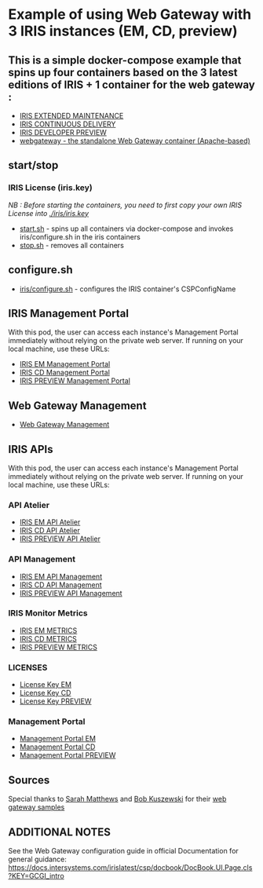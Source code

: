 # Example of using Web Gateway with 3 IRIS instances (EM, CD, preview)

## This is a simple docker-compose example that spins up four containers based on the 3 latest editions of IRIS + 1 container for the web gateway : 

* [IRIS EXTENDED MAINTENANCE](./docker-compose.yml)
* [IRIS CONTINUOUS DELIVERY](./docker-compose.yml)
* [IRIS DEVELOPER PREVIEW](./docker-compose.yml)
* [webgateway - the standalone Web Gateway container (Apache-based)](./docker-compose.yml)

## start/stop

### IRIS License (iris.key)

*NB : Before starting the containers, you need to first copy your own IRIS License into [./iris/iris.key](./iris/iris-x64.key)*

* [start.sh](./start.sh) - spins up all containers via docker-compose and 
    invokes iris/configure.sh in the iris containers
* [stop.sh](./stop.sh) - removes all containers

## configure.sh
* [iris/configure.sh](./iris/configure.sh) - configures the IRIS container's CSPConfigName

## IRIS Management Portal

With this pod, the user can access each instance's Management Portal immediately without relying on the private web server. If running on your local machine, use these URLs:
* [IRIS EM Management Portal](http://localhost:58880/irishealth-latest-em/csp/sys/UtilHome.csp)
* [IRIS CD Management Portal](http://localhost:58880/irishealth-latest-cd/csp/sys/UtilHome.csp)
* [IRIS PREVIEW Management Portal](http://localhost:58880/irishealth-latest-preview/csp/sys/UtilHome.csp)

## Web Gateway Management 
* [Web Gateway Management](http://localhost:58880/csp/bin/Systems/Module.cxw)

## IRIS APIs

With this pod, the user can access each instance's Management Portal immediately without relying on the private web server. If running on your local machine, use these URLs:
### API Atelier
* [IRIS EM API Atelier](http://localhost:58880/irishealth-latest-em/api/atelier/)
* [IRIS CD API Atelier](http://localhost:58880/irishealth-latest-cd/api/atelier/)
* [IRIS PREVIEW API Atelier](http://localhost:58880/irishealth-latest-preview/api/atelier/)
### API Management
* [IRIS EM API Management](http://localhost:58880/irishealth-latest-em/api/mgmnt/)
* [IRIS CD API Management](http://localhost:58880/irishealth-latest-cd/api/mgmnt/)
* [IRIS PREVIEW API Management](http://localhost:58880/irishealth-latest-preview/api/mgmnt/)
### IRIS Monitor Metrics
* [IRIS EM METRICS](http://localhost:58880/irishealth-latest-em/api/monitor/metrics)
* [IRIS CD METRICS](http://localhost:58880/irishealth-latest-cd/api/monitor/metrics)
* [IRIS PREVIEW METRICS](http://localhost:58880/irishealth-latest-preview/api/monitor/metrics)
### LICENSES
* [License Key EM](http://localhost:58880/irishealth-latest-em/csp/sys/mgr/%25CSP.UI.Portal.License.Key.zen)
* [License Key CD](http://localhost:58880/irishealth-latest-cd/csp/sys/mgr/%25CSP.UI.Portal.License.Key.zen)
* [License Key PREVIEW](http://localhost:58880/irishealth-latest-preview/csp/sys/mgr/%25CSP.UI.Portal.License.Key.zen)
### Management Portal
* [Management Portal EM](http://localhost:58880/irishealth-latest-em/csp/sys/UtilHome.csp)
* [Management Portal CD](http://localhost:58880/irishealth-latest-cd/csp/sys/UtilHome.csp)
* [Management Portal PREVIEW](http://localhost:58880/irishealth-latest-preview/csp/sys/UtilHome.csp)


## Sources
Special thanks to [Sarah Matthews](https://github.com/sgmatthews) and [Bob Kuszewski](https://github.com/kuszewski) for their [web gateway samples](https://github.com/intersystems-community/webgateway-examples)


## ADDITIONAL NOTES

See the Web Gateway configuration guide in official Documentation for general guidance:
https://docs.intersystems.com/irislatest/csp/docbook/DocBook.UI.Page.cls?KEY=GCGI_intro

